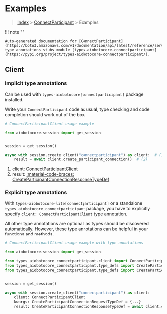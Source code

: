 # Examples

> [Index](../README.md) > [ConnectParticipant](./README.md) > Examples

!!! note ""

    Auto-generated documentation for [ConnectParticipant](https://boto3.amazonaws.com/v1/documentation/api/latest/reference/services/connectparticipant.html#connectparticipant)
    type annotations stubs module [types-aiobotocore-connectparticipant](https://pypi.org/project/types-aiobotocore-connectparticipant/).

## Client

### Implicit type annotations

Can be used with `types-aiobotocore[connectparticipant]` package installed.

Write your `ConnectParticipant` code as usual,
type checking and code completion should work out of the box.



```python
# ConnectParticipantClient usage example

from aiobotocore.session import get_session


session = get_session()

async with session.create_client("connectparticipant") as client:  # (1)
    result = await client.create_participant_connection()  # (2)
```

1. client: [ConnectParticipantClient](./client.md)
2. result: [:material-code-braces: CreateParticipantConnectionResponseTypeDef](./type_defs.md#createparticipantconnectionresponsetypedef) 






### Explicit type annotations

With `types-aiobotocore-lite[connectparticipant]`
or a standalone `types_aiobotocore_connectparticipant` package, you have to explicitly specify
`client: ConnectParticipantClient` type annotation.

All other type annotations are optional, as types should be discovered automatically.
However, these type annotations can be helpful in your functions and methods.


```python
# ConnectParticipantClient usage example with type annotations

from aiobotocore.session import get_session

from types_aiobotocore_connectparticipant.client import ConnectParticipantClient
from types_aiobotocore_connectparticipant.type_defs import CreateParticipantConnectionResponseTypeDef
from types_aiobotocore_connectparticipant.type_defs import CreateParticipantConnectionRequestTypeDef


session = get_session()

async with session.create_client("connectparticipant") as client:
    client: ConnectParticipantClient
    kwargs: CreateParticipantConnectionRequestTypeDef = {...}
    result: CreateParticipantConnectionResponseTypeDef = await client.create_participant_connection(**kwargs)
```




